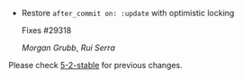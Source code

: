 *   Restore `after_commit on: :update` with optimistic locking

    Fixes #29318

    *Morgan Grubb*, *Rui Serra*

Please check [5-2-stable](https://github.com/rails/rails/blob/5-2-stable/activerecord/CHANGELOG.md) for previous changes.
